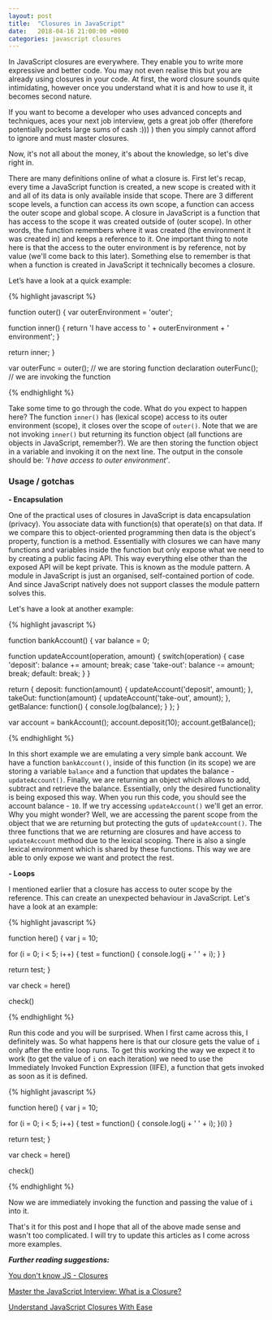 ```yaml
---
layout: post
title:  "Closures in JavaScript"
date:   2018-04-16 21:00:00 +0000
categories: javascript closures
---
```


In JavaScript closures are everywhere. They enable you to write more expressive and better code. You may not even realise this but you are already using closures in your code. At first, the word closure sounds quite intimidating, however once you understand what it is and how to use it, it becomes second nature.

If you want to become a developer who uses advanced concepts and techniques, aces your next job interview, gets a great job offer (therefore potentially pockets large sums of cash :))) ) then you simply cannot afford to ignore and must master closures.

Now, it's not all about the money, it's about the knowledge, so let's dive right in.

There are many definitions online of what a closure is. First let's recap, every time a JavaScript function is created, a new scope is created with it and all of its data is only available inside that scope. There are 3 different scope levels, a function can access its own scope, a function can access the outer scope and global scope. A closure in JavaScript is a function that has access to the scope it was created outside of (outer scope). In other words, the function remembers where it was created (the environment it was created in) and keeps a reference to it. One important thing to note here is that the access to the outer environment is by reference, not by value (we'll come back to this later). Something else to remember is that when a function is created in JavaScript it technically becomes a closure.

Let’s have a look at a quick example:

{% highlight javascript %}

function outer() {
  var outerEnvironment = 'outer';

  function inner() {
    return 'I have access to ' + outerEnvironment + ' environment';
  }

  return inner;
}

var outerFunc = outer(); // we are storing function declaration
outerFunc(); // we are invoking the function

{% endhighlight %}

Take some time to go through the code. What do you expect to happen here? The function <code>inner()</code> has (lexical scope) access to its outer environment (scope), it closes over the scope of <code>outer()</code>. Note that we are not invoking <code>inner()</code> but returning its function object (all functions are objects in JavaScript, remember?). We are then storing the function object in a variable and invoking it on the next line. The output in the console should be: <i>'I have access to outer environment'</i>.

<h3>Usage / gotchas</h3>

<b>- Encapsulation</b>

One of the practical uses of closures in JavaScript is data encapsulation (privacy). You associate data with function(s) that operate(s) on that data. If we compare this to object-oriented programming then data is the object's property, function is a method. Essentially with closures we can have many functions and variables inside the function but only expose what we need to by creating a public facing API. This way everything else other than the exposed API will be kept private. This is known as the module pattern. A module in JavaScript is just an organised, self-contained portion of code. And since JavaScript natively does not support classes the module pattern solves this.

Let's have a look at another example:

{% highlight javascript %}

function bankAccount() {
  var balance = 0;

  function updateAccount(operation, amount) {
    switch(operation) {
      case 'deposit':
        balance += amount;
        break;
      case 'take-out':
        balance -= amount;
        break;
      default:
        break;
    }
  }

  return {
    deposit: function(amount) {
      updateAccount('deposit', amount);
    },
    takeOut: function(amount) {
      updateAccount('take-out', amount);
    },
    getBalance: function() {
      console.log(balance);
    }
  };
}

var account = bankAccount();
account.deposit(10);
account.getBalance();

{% endhighlight %}

In this short example we are emulating a very simple bank account. We have a function <code>bankAccount()</code>, inside of this function (in its scope) we are storing a variable <code>balance</code> and a function that updates the balance - <code>updateAccount()</code>. Finally, we are returning an object which allows to add, subtract and retrieve the balance. Essentially, only the desired functionality is being exposed this way. When you run this code, you should see the account balance - <code>10</code>. If we try accessing <code>updateAccount()</code> we'll get an error. Why you might wonder? Well, we are accessing the parent scope from the object that we are returning but protecting the guts of <code>updateAccount()</code>. The three functions that we are returning are closures and have access to <code>updateAccount</code> method due to the lexical scoping. There is also a single lexical environment which is shared by these functions. This way we are able to only expose we want and protect the rest.

<b>- Loops</b>

I mentioned earlier that a closure has access to outer scope by the reference. This can create an unexpected behaviour in JavaScript. Let's have a look at an example:

{% highlight javascript %}

function here() {
  var j = 10;

  for (i = 0; i < 5; i++) {
    test = function() {
      console.log(j + ' ' + i);
    }
  }

  return test;
}

var check = here()

check()

{% endhighlight %}

Run this code and you will be surprised. When I first came across this, I definitely was. So what happens here is that our closure gets the value of <code>i</code> only after the entire loop runs. To get this working the way we expect it to work (to get the value of <code>i</code> on each iteration) we need to use the Immediately Invoked Function Expression (IIFE), a function that gets invoked as soon as it is defined.

{% highlight javascript %}

function here() {
  var j = 10;

  for (i = 0; i < 5; i++) {
    test = function() {
      console.log(j + ' ' + i);
    }(i)
  }

  return test;
}

var check = here()

check()

{% endhighlight %}

Now we are immediately invoking the function and passing the value of <code>i</code> into it.

That's it for this post and I hope that all of the above made sense and wasn't too complicated. I will try to update this articles as I come across more examples.

<b><i>Further reading suggestions:</i></b>

<a href="https://github.com/getify/You-Dont-Know-JS/blob/master/scope%20%26%20closures/ch5.md">You don't know JS - Closures</a>

<a href="https://medium.com/javascript-scene/master-the-javascript-interview-what-is-a-closure-b2f0d2152b36">Master the JavaScript Interview: What is a Closure?</a>

<a href="http://javascriptissexy.com/understand-javascript-closures-with-ease">Understand JavaScript Closures With Ease</a>
